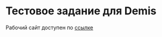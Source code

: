 Тестовое задание для Demis
==========================

Рабочий сайт доступен по [ссылке](http://osavvateev.temp.swtest.ru/web/)